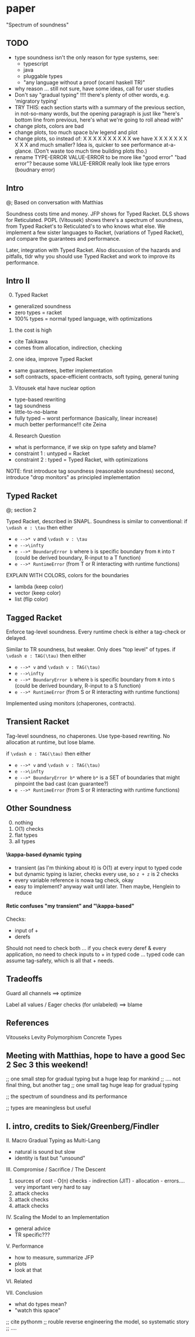 paper
===

"Spectrum of soundness"

TODO
---

- type soundness isn't the only reason for type systems, see:
  - typescript
  - java
  - pluggable types
  - "any language without a proof (ocaml haskell TR)"
- why reason ... still not sure, have some ideas, call for user studies
- Don't say "gradual typing" !!!! there's plenty of other words, e.g. 'migratory typing'
- TRY THIS: each section starts with a summary of the previous section,
   in not-so-many words, but the opening paragraph is just like "here's bottom
   line from previous, here's what we're going to roll ahead with"
- change plots, colors are bad
- change plots, too much space b/w legend and plot
- change plots, so instead of:
    X X X
    X X X
    X X X
    X
  we have
    X X X X X
    X X X X X
  and much smaller?
  Idea is, quicker to see performance at-a-glance.
  (Don't waste too much time building plots tho.)
- rename TYPE-ERROR VALUE-ERROR to be more like "good error" "bad error"?
  because some VALUE-ERROR really look like type errors (boudnary error)


Intro
---

@; Based on conversation with Matthias

Soundness costs time and money.
JFP shows for Typed Racket.
DLS shows for Reticulated.
POPL (Vitousek) shows there's a spectrum of soundness,
 from Typed Racket's
 to Reticulated's
 to who knows what else.
We implement a few sister languages to Racket,
 (variations of Typed Racket),
 and compare the guarantees and performance.

Later, integration with Typed Racket.
Also discussion of the hazards and pitfalls,
 tldr why you should use Typed Racket and work to improve its performance.


Intro II
---

0. Typed Racket
  - generalized soundness
  - zero types = racket
  - 100% types = normal typed language, with optimizations
1. the cost is high
  - cite Takikawa
  - comes from allocation, indirection, checking
2. one idea, improve Typed Racket
  - same guarantees, better implementation
  - soft contracts, space-efficient contracts, soft typing, general tuning
3. Vitousek etal have nuclear option
  - type-based rewriting
  - tag soundness
  - little-to-no-blame
  - fully typed ~ worst performance (basically, linear increase)
  - much better performance!!! cite Zeina
4. Research Question
  - what is performance, if we skip on type safety and blame?
  - constraint 1 : untyped = Racket
  - constraint 2 : typed = Typed Racket, with optimizations

NOTE: first introduce tag soundness (reasonable soundness)
      second, introduce "drop monitors" as principled implementation


Typed Racket
---

@; section 2

Typed Racket, described in SNAPL.
Soundness is similar to conventional:
  if `\vdash e : \tau` then either
  - `e -->* v` and `\vdash v : \tau`
  - `e -->\infty`
  - `e -->* BoundaryError b`
    where `b` is specific boundary from `R` into `T`
    (could be derived boundary, R-input to a T function)
  - `e -->* RuntimeError` (from T or R interacting with runtime functions)

EXPLAIN WITH COLORS,
 colors for the boundaries
 - lambda (keep color)
 - vector (keep color)
 - list (flip color)

Tagged Racket
---

Enforce tag-level soundness.
Every runtime check is either a tag-check or delayed.

Similar to TR soundness, but weaker.
Only does "top level" of types.
  if `\vdash e : TAG(\tau)` then either
  - `e -->* v` and `\vdash v : TAG(\tau)`
  - `e -->\infty`
  - `e -->* BoundaryError b`
    where `b` is specific boundary from `R` into `S`
    (could be derived boundary, R-input to a S function)
  - `e -->* RuntimeError` (from S or R interacting with runtime functions)

Implemented using monitors (chaperones, contracts).


Transient Racket
---

Tag-level soundness, no chaperones.
Use type-based rewriting.
No allocation at runtime, but lose blame.

  if `\vdash e : TAG(\tau)` then either
  - `e -->* v` and `\vdash v : TAG(\tau)`
  - `e -->\infty`
  - `e -->* BoundaryError b*`
    where `b*` is a SET of boundaries that might pinpoint the bad cast
    (can guarantee?)
  - `e -->* RuntimeError` (from S or R interacting with runtime functions)


Other Soundness
---

0. nothing
1. O(1) checks
2. flat types
3. all types

#### \kappa-based dynamic typing
- transient (as I'm thinking about it) is O(1) at every input to typed code
- but dynamic typing is lazier, checks every use, so `z + z` is 2 checks
- every variable reference is nowa tag check, okay
- easy to implement? anyway wait until later. Then maybe, Henglein to reduce

#### Retic confuses "my transient" and "\kappa-based"

Checks:
- input of +
- derefs

Should not need to check both ... if you check every deref & every application,
 no need to check inputs to + in typed code ... typed code can assume tag-safety,
 which is all that + needs.



Tradeoffs
---

Guard all channels ==> optimize

Label all values \/ Eager checks (for unlabeled) ==> blame


References
---

Vitouseks
Levity Polymorphism
Concrete Types


Meeting with Matthias, hope to have a good Sec 2 Sec 3 this weekend!
---
;; one small step for gradual typing but a huge leap for mankind
;; .... not final thing, but another tag
;; one small tag huge leap for gradual typing

;; the spectrum of soundness and its performance

;; types are meaningless but useful

I. intro, credits to Siek/Greenberg/Findler
   -

II. Macro Gradual Typing as Multi-Lang
  - natural is sound but slow
  - identity is fast but "unsound"

III. Compromise  / Sacrifice / The Descent
  1. sources of cost
    - O(n) checks
    - indirection (JIT)
    - allocation
    - errors.... very important very hard to say
  2. attack checks
  3. attack checks
  4. attack checks

IV. Scaling the Model to an Implementation
  - general advice
  - TR specific???

V. Performance
  - how to measure, summarize JFP
  - plots
  - look at that

VI. Related

VII. Conclusion
  - what do types mean?
  - "watch this space"

;; cite pythonm
;; rouble reverse engineering the model, so systematic story
;; .... 
